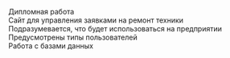 Дипломная работа  
Сайт для управления заявками на ремонт техники  
Подразумевается, что будет использоваться на предприятии  
Предусмотрены типы пользователей  
Работа с базами данных
